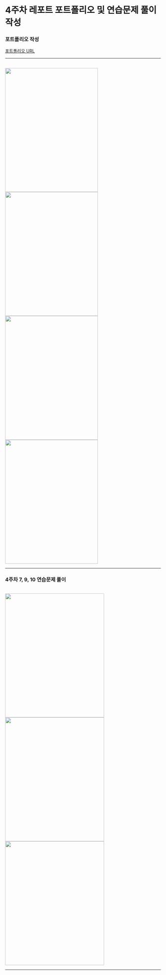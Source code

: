 # 4주차 레포트 포트폴리오 및 연습문제 풀이 작성
<H3>포트폴리오 작성</H3> 
<a href = "https://jeongho77.github.io/Cordova/4week/report/index.html"> 포트폴리오 URL</a>
<hr>

<br>
<img src = "https://github.com/jeongho77/Cordova/assets/115057094/ffc9c95e-938b-4f30-9f3e-0c577582c7cf.png" width = "300" height="400"/>
<img src = "https://github.com/jeongho77/Cordova/assets/115057094/853687ad-6f3d-4043-97c8-92457edc5216.png" width = "300" height="400"/>
<img src = "https://github.com/jeongho77/Cordova/assets/115057094/54b09dd5-502c-4436-bdf7-cf4133902227.png" width = "300" height="400"/>
<img src = "https://github.com/jeongho77/Cordova/assets/115057094/aa5cd15b-c4bb-4ae7-84ce-f60cf6ba1b35.png" width = "300" height="400"/><br>

<hr>

<h3>4주차 7, 9, 10 연습문제 풀이</h3><br>
<img src = "https://github.com/jeongho77/Cordova/assets/115057094/5b206f96-3013-446a-b724-5460f3aaaac9.png" width = "320" height="400"/>
<img src = "https://github.com/jeongho77/Cordova/assets/115057094/232893d4-3a30-4327-b9f4-cd944b95c807.png" width = "320" height="400"/>
<img src = "https://github.com/jeongho77/Cordova/assets/115057094/a6961c7c-35c0-4278-a540-7b7e7d5a48e2.png" width = "320" height="400"/>
<hr>
